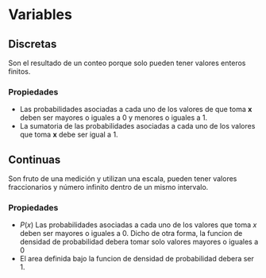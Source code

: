 # Variables
## Discretas
Son el resultado de un conteo porque solo pueden tener valores enteros finitos.
### Propiedades
- Las probabilidades asociadas a cada uno de los valores de que toma **x** deben ser mayores o iguales a 0 y menores o iguales a 1.
- La sumatoria de las probabilidades asociadas a cada uno de los valores que toma **x** debe ser igual a 1.
## Continuas
Son fruto de una medición y utilizan una escala, pueden tener valores fraccionarios y número infinito dentro de un mismo intervalo.
### Propiedades
- $P(x)$ Las probabilidades asociadas a cada uno de los valores que toma $x$ deben ser mayores o iguales a 0. Dicho de otra forma, la funcion de densidad de probabilidad debera tomar solo valores mayores o iguales a 0
- El area definida bajo la funcion de densidad de probabilidad debera ser 1.

